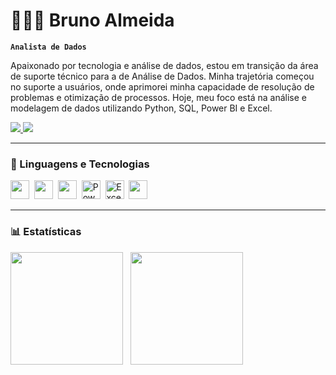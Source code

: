 # 👨🏻‍💻 Bruno Almeida

**`Analista de Dados`**

Apaixonado por tecnologia e análise de dados, estou em transição da área de suporte técnico para a de Análise de Dados. Minha trajetória começou no suporte a usuários, onde aprimorei minha capacidade de resolução de problemas e otimização de processos. Hoje, meu foco está na análise e modelagem de dados utilizando Python, SQL, Power BI e Excel.

<div> 
  <a href="mailto:brunoaalmeida15@gmail.com">
    <img src="https://img.shields.io/badge/-Gmail-%23333?style=for-the-badge&logo=gmail&logoColor=white" target="_blank">
  </a>
  <a href="https://www.linkedin.com/in/bralmeida" target="_blank">
    <img src="https://img.shields.io/badge/-LinkedIn-%230077B5?style=for-the-badge&logo=linkedin&logoColor=white" target="_blank">
  </a> 
</div>

---

### 🤖 Linguagens e Tecnologias

<p align="left">
  <img src="https://cdn.jsdelivr.net/gh/devicons/devicon@latest/icons/python/python-original.svg" width="30px" />&nbsp;
  <img src="https://cdn.jsdelivr.net/gh/devicons/devicon@latest/icons/mysql/mysql-original.svg" width="30px" />&nbsp;
  <img src="https://cdn.jsdelivr.net/gh/devicons/devicon@latest/icons/postgresql/postgresql-original.svg" width="30px" />&nbsp;
  <img src="https://img.icons8.com/?size=100&id=3sGOUDo9nJ4k&format=png&color=000000" width="30px" title="Power BI"/>&nbsp;
  <img src="https://img.icons8.com/?size=100&id=UECmBSgBOvPT&format=png&color=000000" width="30px" title="Excel"/>&nbsp;
  <img src="https://cdn.jsdelivr.net/gh/devicons/devicon@latest/icons/git/git-original.svg" width="30px" />&nbsp;
</p>

---

### 📊 Estatísticas

<p align="left">
  <img 
    height="180em" 
    src="https://github-readme-stats.vercel.app/api?username=dvv-b&show_icons=true&theme=gotham&include_all_commits=true&locale=pt-br" 
  />&nbsp;&nbsp;
  <img 
    height="180em" 
    src="https://github-readme-stats.vercel.app/api/top-langs/?username=dvv-b&theme=gotham&layout=compact&custom_title=Tecnologias&langs_count=9" 
  />
</p>
